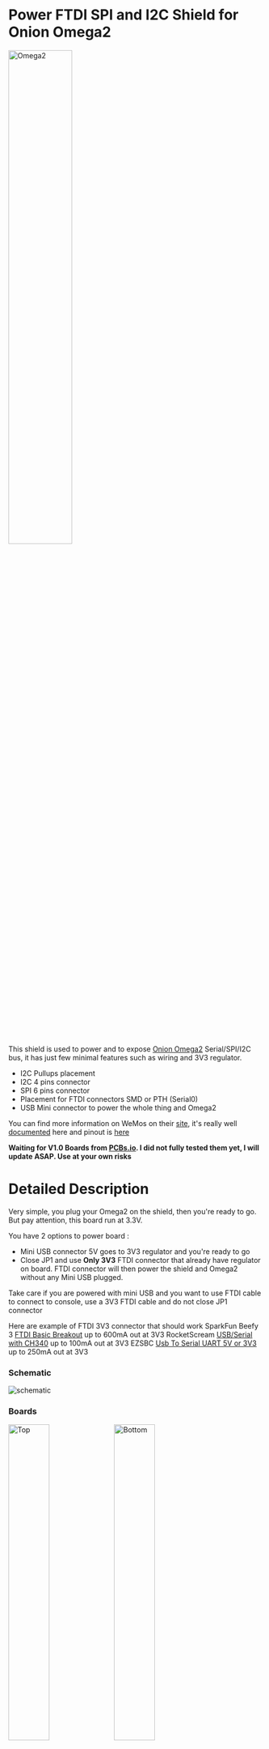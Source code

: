 Power FTDI SPI and I2C Shield for Onion Omega2
==============================================

<img src="https://raw.githubusercontent.com/OnionIoT/Onion-Docs/master/Omega2/Documentation/Hardware-Overview/img/Omega-2-Pinout-Diagram.png" alt="Omega2" width="50%" height="50%"> 

This shield is used to power and to expose [Onion Omega2](https://onion.io/) Serial/SPI/I2C bus, it has just few minimal features such as wiring and 3V3 regulator. 
- I2C Pullups placement
- I2C 4 pins connector
- SPI 6 pins connector
- Placement for FTDI connectors SMD or PTH (Serial0) 
- USB Mini connector to power the whole thing and Omega2

You can find more information on WeMos on their [site](https://onion.io/), it's really well [documented](https://docs.onion.io/omega2-docs/index.html) here and pinout is [here](https://docs.onion.io/omega2-docs/omega2.html#the-pins)

**Waiting for V1.0 Boards from [PCBs.io](https://PCBs.io/share/4976j). I did not fully tested them yet, I will update ASAP. Use at your own risks**

Detailed Description
====================

Very simple, you plug your Omega2 on the shield, then you're ready to go. But pay attention, this board run at 3.3V.

You have 2 options to power board :

- Mini USB connector 5V goes to 3V3 regulator and you're ready to go
- Close JP1 and use **Only 3V3** FTDI connector that already have regulator on board. FTDI connector will then power the shield and Omega2 without any Mini USB plugged.

Take care if you are powered with mini USB and you want to use FTDI cable to connect to console, use a 3V3 FTDI cable and do not close JP1 connector

Here are example of FTDI 3V3 connector that should work
SparkFun Beefy 3 [FTDI Basic Breakout](https://www.sparkfun.com/products/13746) up to 600mA out at 3V3
RocketScream [USB/Serial with CH340](http://www.rocketscream.com/blog/product/ch340g-usb-serial-adapter/) up to 100mA out at 3V3
EZSBC [Usb To Serial UART 5V or 3V3](https://www.tindie.com/products/ddebeer/usb-to-serial--uart-5v-or-33v-695-/) up to 250mA out at 3V3

### Schematic
![schematic](https://raw.githubusercontent.com/hallard/Omega2-IO-Power/master/Omega2-IO-Power-sch.png)  

### Boards 
<img src="https://raw.githubusercontent.com/hallard/Omega2-IO-Power/master/Omega2-IO-Power-top.png" alt="Top" width="40%" height="40%">&nbsp;
<img src="https://raw.githubusercontent.com/hallard/Omega2-IO-Power/masterOmega2-IO-Power-bot.png" alt="Bottom" width="40%" height="40%">&nbsp; 

You can order the PCB of this board at [PCBs.io](https://PCBs.io/share/4976j). PCBs.io give me reward when you order my designed boards from their site. This is pretty good, because I can use these rewards to create and design new boards and order boards for a discounted price and share new boards. So if you don't care about PCB manufacturer please use PCBs.io.

### Assembled boards (V1.0)

TBD

##License

<img alt="Creative Commons Attribution-NonCommercial 4.0" src="https://i.creativecommons.org/l/by-nc/4.0/88x31.png">   
This work is licensed under a [Creative Commons Attribution-NonCommercial 4.0 International License](http://creativecommons.org/licenses/by-nc/4.0/)    
If you want to do commercial stuff with this project, please contact [CH2i company](http://ch2i.eu) so we can organize an simple agreement.

##Misc
See news and other projects on my [blog](https://hallard.me)
 